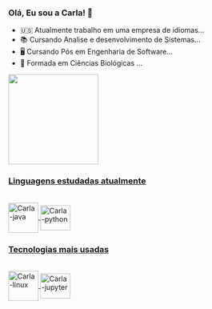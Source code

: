 ### Olá, Eu sou a Carla!  👋

- 🇺🇸  Atualmente trabalho em uma  empresa de idiomas...
- 📚  Cursando Analise e desenvolvimento de Sistemas...
- 🖥️  Cursando Pós em Engenharia de Software...
- 🌱  Formada em Ciências Biológicas ...

 <div>
  <a href="https://github.com/carlaallmeida">
  <img height="180em" src="https://github-readme-stats.vercel.app/api?username=carlaallmeida&show_icons=true&theme=tokyonight&include_all_commits=true&count_private=true"/>
 <div> 
 
  ### Linguagens estudadas atualmente

  <div style="display: inline_block"><br> 
  <img align="center" alt="Carla-java" right="50" width="60"  src="https://cdn.jsdelivr.net/gh/devicons/devicon/icons/java/java-plain.svg" />
  <img align="center" alt="Carla-python" height="50" width="60" <img src="https://cdn.jsdelivr.net/gh/devicons/devicon/icons/python/python-original.svg">  
   
  ### Tecnologias mais usadas
   
  <div style="display: inline_block"><br> 
  <img align="center" alt="Carla-linux" right="50" width="60" src="https://cdn.jsdelivr.net/gh/devicons/devicon/icons/linux/linux-original.svg" />
  <img align="center" alt="Carla-jupyter" height="50" width="60" src="https://cdn.jsdelivr.net/gh/devicons/devicon/icons/jupyter/jupyter-original-wordmark.svg" /> 

